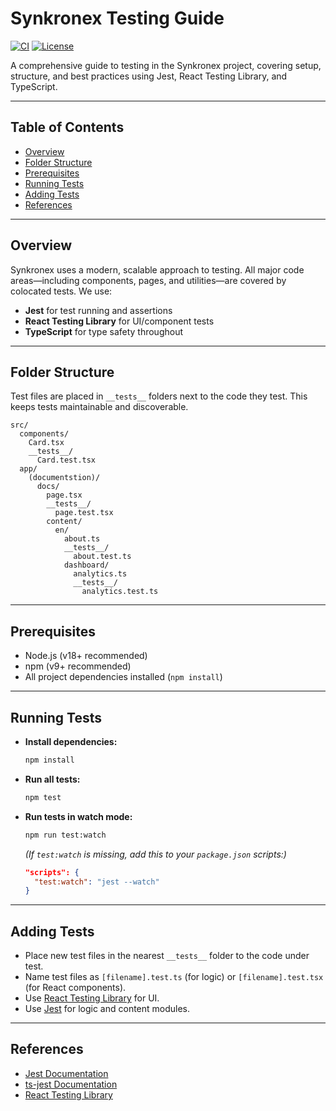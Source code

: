 # Synkronex Testing Guide

[![CI](https://img.shields.io/github/actions/workflow/status/viraj-js/synkronex/ci.yml?branch=main)](https://github.com/viraj-js/synkronex/actions)
[![License](https://img.shields.io/github/license/viraj-js/synkronex)](LICENSE)

A comprehensive guide to testing in the Synkronex project, covering setup, structure, and best practices using Jest, React Testing Library, and TypeScript.

---

## Table of Contents
- [Overview](#overview)
- [Folder Structure](#folder-structure)
- [Prerequisites](#prerequisites)
- [Running Tests](#running-tests)
- [Adding Tests](#adding-tests)
- [References](#references)

---

## Overview
Synkronex uses a modern, scalable approach to testing. All major code areas—including components, pages, and utilities—are covered by colocated tests. We use:
- **Jest** for test running and assertions
- **React Testing Library** for UI/component tests
- **TypeScript** for type safety throughout

---

## Folder Structure
Test files are placed in `__tests__` folders next to the code they test. This keeps tests maintainable and discoverable.

```text
src/
  components/
    Card.tsx
    __tests__/
      Card.test.tsx
  app/
    (documentstion)/
      docs/
        page.tsx
        __tests__/
          page.test.tsx
        content/
          en/
            about.ts
            __tests__/
              about.test.ts
            dashboard/
              analytics.ts
              __tests__/
                analytics.test.ts
```

---

## Prerequisites
- Node.js (v18+ recommended)
- npm (v9+ recommended)
- All project dependencies installed (`npm install`)

---

## Running Tests

- **Install dependencies:**
  ```bash
  npm install
  ```
- **Run all tests:**
  ```bash
  npm test
  ```
- **Run tests in watch mode:**
  ```bash
  npm run test:watch
  ```
  *(If `test:watch` is missing, add this to your `package.json` scripts:)*
  ```json
  "scripts": {
    "test:watch": "jest --watch"
  }
  ```

---

## Adding Tests
- Place new test files in the nearest `__tests__` folder to the code under test.
- Name test files as `[filename].test.ts` (for logic) or `[filename].test.tsx` (for React components).
- Use [React Testing Library](https://testing-library.com/docs/react-testing-library/intro/) for UI.
- Use [Jest](https://jestjs.io/docs/getting-started) for logic and content modules.

---

## References
- [Jest Documentation](https://jestjs.io/docs/getting-started)
- [ts-jest Documentation](https://kulshekhar.github.io/ts-jest/)
- [React Testing Library](https://testing-library.com/docs/react-testing-library/intro/)
